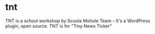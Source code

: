 # tnt
TNT is a school workshop by Scuola Mohole Team - It's a WordPress plugin, open source. TNT is for "Tiny News Ticker"
